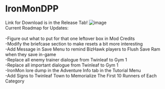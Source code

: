 # IronMonDPP

Link for Download is in the Release Tab!
![image](https://user-images.githubusercontent.com/109924208/180869990-687c86f9-5a3c-4b7f-9a29-e9b5d5dc129d.png)
<br>Current Roadmap for Updates:<br>
<br>  -Figure out what to put for that one leftover box in Mod Credits
<br>  -Modify the briefcase section to make resets a bit more interesting
<br>  -Add Message in Save Menu to remind BizHawk players to Flush Save Ram when they save in-game
<br>  -Replace all enemy trainer dialogue from Twinleaf to Gym 1
<br>  -Replace all important dialogue from Twinleaf to Gym 1
<br>  -IronMon lore dump in the Adventure Info tab in the Tutorial Menu
<br>  -Add Signs to Twinleaf Town to Memorialize The First 10 Runners of Each Category
  
  
